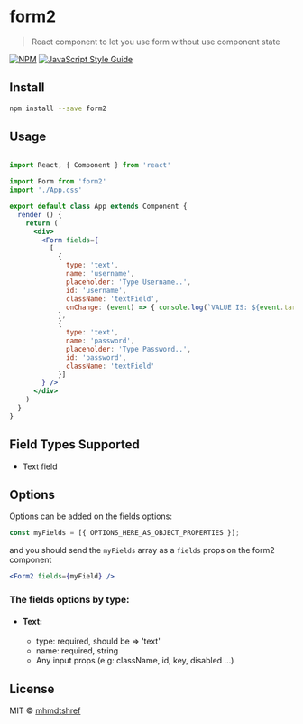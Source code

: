 # form2

> React component to let you use form without use component state

[![NPM](https://img.shields.io/npm/v/form2.svg)](https://www.npmjs.com/package/form2) [![JavaScript Style Guide](https://img.shields.io/badge/code_style-standard-brightgreen.svg)](https://standardjs.com)

## Install

```bash
npm install --save form2
```

## Usage

```jsx

import React, { Component } from 'react'

import Form from 'form2'
import './App.css'

export default class App extends Component {
  render () {
    return (
      <div>
        <Form fields={
          [
            {
              type: 'text',
              name: 'username',
              placeholder: 'Type Username..',
              id: 'username',
              className: 'textField',
              onChange: (event) => { console.log(`VALUE IS: ${event.target.value}`) }
            },
            {
              type: 'text',
              name: 'password',
              placeholder: 'Type Password..',
              id: 'password',
              className: 'textField'
            }]
        } />
      </div>
    )
  }
}

```

## Field Types Supported
 - Text field
 
 ## Options
 Options can be added on the fields options:
 ```jsx
 const myFields = [{ OPTIONS_HERE_AS_OBJECT_PROPERTIES }];
```
and you should send the `myFields` array as a `fields` props on the form2 component
```jsx
<Form2 fields={myField} />
```

### The fields options by type:
 - #### Text: 
   - type: required, should be => 'text'
   - name: required, string
   - Any input props (e.g: className, id, key, disabled ...)
  
## License

MIT © [mhmdtshref](https://github.com/mhmdtshref)
